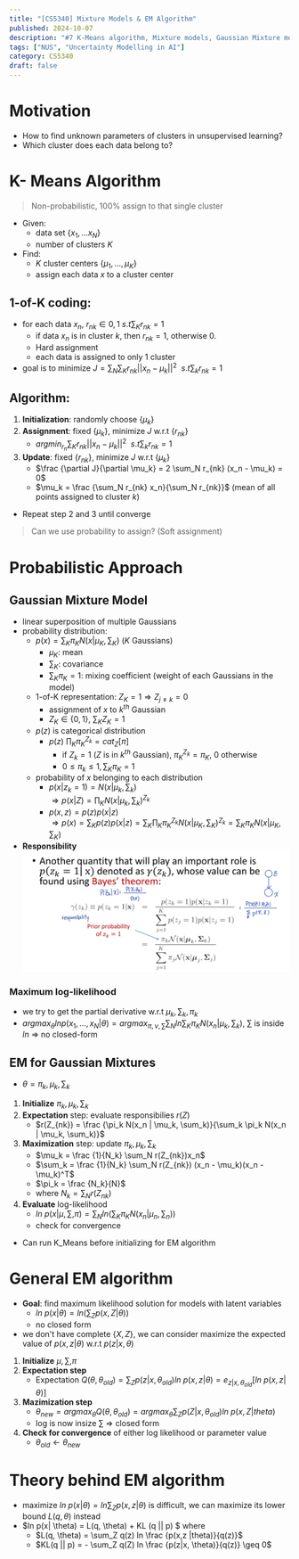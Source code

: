 ```yaml
---
title: "[CS5340] Mixture Models & EM Algorithm"
published: 2024-10-07
description: "#7 K-Means algorithm, Mixture models, Gaussian Mixture models, EM algorithm"
tags: ["NUS", "Uncertainty Modelling in AI"]
category: CS5340
draft: false
---
```

# Motivation
- How to find unknown parameters of clusters in unsupervised learning?
- Which cluster does each data belong to?

# K- Means Algorithm
> Non-probabilistic, 100% assign to that single cluster

- Given:
    - data set $\{ x_1, ...x_N \}$
    - number of clusters $K$
- Find:
    - $K$ cluster centers $\{ \mu_1, ..., \mu_K \}$
    - assign each data $x$ to a cluster center

## 1-of-K coding:
- for each data $x_n$, $r_{nk} \in {0, 1} \ s.t \sum_K r_{nk} = 1$
    - if data $x_n$ is in cluster $k$, then $r_{nk} = 1$, otherwise $0$.
    - Hard assignment
    - each data is assigned to only 1 cluster
- goal is to minimize $J=\sum_N \sum_K r_{nk} ||x_n-\mu_k||^2 \ \ s.t \sum_k r_{nk}=1$

## Algorithm:
1. **Initialization**: randomly choose $\{ \mu_k\}$
2. **Assignment**: fixed $\{ \mu_k\}$, minimize $J$ w.r.t $\{ r_{nk} \}$
    - $argmin_{r_n} \sum_K r_{nk} ||x_n - \mu_k||^2 \ \ s.t \sum_k r_{nk} = 1$
3. **Update**: fixed $\{ r_{nk} \}$, minimize $J$ w.r.t $\{ \mu_k\}$
    - $\frac {\partial J}{\partial \mu_k} = 2 \sum_N r_{nk} (x_n - \mu_k) = 0$
    - $\mu_k = \frac {\sum_N r_{nk} x_n}{\sum_N r_{nk}}$ (mean of all points assigned to cluster $k$)
- Repeat step 2 and 3 until converge

> Can we use probability to assign? (Soft assignment)

# Probabilistic Approach

## Gaussian Mixture Model 
- linear superposition of multiple Gaussians
- probability distribution:
    - $p(x) = \sum_K \pi_K N(x| \mu_K, \sum_K)$ ($K$ Gaussians)
        - $\mu_K$: mean 
        - $\sum_K$: covariance
        - $\sum_K \pi_K = 1$: mixing coefficient (weight of each Gaussians in the model)
    - 1-of-K representation: $Z_K = 1 \Rightarrow Z_{j \neq k} = 0$
        - assignment of $x$ to $k^{th}$ Gaussian
        - $Z_K \in \{ 0, 1 \}, \ \sum_K Z_K = 1$
    - $p(z)$ is categorical distribution
        - $p(z) \ \prod_K \pi_K^{Z_k} = cat_Z[\pi]$
            - if $Z_k = 1$ ($Z$ is in $k^{th}$ Gaussian), $\pi_K^{Z_k} = \pi_K, \ 0$ otherwise
            - $0 \leq \pi_k \leq 1, \sum_K \pi_K = 1$
    - probability of $x$ belonging to each distribution
        - $p(x | z_k = 1) = N(x | \mu_k, \sum_k)$  
          $\Rightarrow p(x|Z) = \prod_K N(x | \mu_k, \sum_k)^{Z_k}$
        - $p(x,z) = p(z)p(x|z)$   
          $\Rightarrow p(x) = \sum_K p(z)p(x|z) = \sum_K \prod_K \pi_K^{Z_k} N(x| \mu_K, \sum_K)^{Z_k} = \sum_K \pi_K N(x| \mu_K, \sum_K)$
- **Responsibility**
 ![Responsibility](responsibility.jpg)
### Maximum log-likelihood
- we try to get the partial derivative w.r.t $\mu_k, \sum_k, \pi_k$
- $argmax_\theta ln p(x_1, ..., x_N| \theta) = argmax_{\pi, \nu, \sum} \sum_N ln \sum_K \pi_K N(x_n | \mu_k, \sum_k)$, $\sum$ is inside $ln \ \Rightarrow$ no closed-form

## EM for Gaussian Mixtures
- $\theta = {\pi_k, \mu_k, \sum_k}$
1. **Initialize** $\pi_k, \mu_k, \sum_k$
2. **Expectation** step: evaluate responsibilies $r(Z)$  
    - $r(Z_{nk}) = \frac {\pi_k N(x_n | \mu_k, \sum_k)}{\sum_k \pi_k N(x_n | \mu_k, \sum_k)}$
3. **Maximization** step: update $\pi_k, \mu_k, \sum_k$
    - $\mu_k = \frac {1}{N_k} \sum_N r(Z_{nk})x_n$
    - $\sum_k = \frac {1}{N_k} \sum_N r(Z_{nk}) (x_n - \mu_k)(x_n - \mu_k)^T$
    - $\pi_k = \frac {N_k}{N}$
    - where $N_k = \sum_N r(Z_{nk})$
4. **Evaluate** log-likelihood
    - $ln \ p(x| \mu, \sum, \pi) = \sum_N ln (\sum_K \pi_K N(x_n | \mu_n, \sum_n))$
    - check for convergence
- Can run K_Means before initializing for EM algorithm

# General EM algorithm
- **Goal**: find maximum likelihood solution for models with latent variables
    - $ln \ p(x|\theta) = ln (\sum_Z p(x,Z| \theta))$
    - no closed form
- we don't have complete $\{ X,Z \}$, we can consider maximize the expected value of $p(x, z|\theta)$ w.r.t $p(z|x, \theta)$

1. **Initialize** $\mu, \sum, \pi$
2. **Expectation step**
    - Expectation $Q(\theta, \theta_{old}) = \sum_Z p(z| x, \theta_{old}) ln \ p(x, z| \theta) = e_{z | x, \theta_{old}}[ln \ p(x, z | \theta)]$
3. **Mazimization step**
    - $\theta_{new} = argmax_\theta Q(\theta, \theta_{old}) = argmax_\theta \sum_Z p(Z|x, \theta_{old}) ln \ p(x, Z| theta)$
    - log is now insize $\sum \ \Rightarrow$ closed form
4. **Check for convergence** of either log likelihood or parameter value
    - $\theta_{old} \leftarrow \theta_{new}$

# Theory behind EM algorithm
- maximize $ln \ p(x| \theta) = ln \sum_Z p(x, z| \theta)$ is difficult, we can maximize its lower bound $L(q, \theta)$ instead
- $ln p(x| \theta) = L(q, \theta) + KL (q || p) $ where 
    - $L(q, \theta) = \sum_Z q(z) ln \frac {p(x,z |theta)}{q(z)}$
    - $KL(q || p) = - \sum_Z q(Z) ln \frac {p(z|x, \theta)}{q(z)} \geq 0$

    



